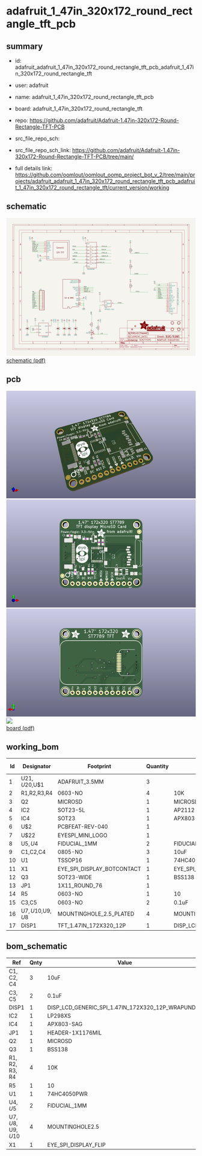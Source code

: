 # adafruit_1_47in_320x172_round_rectangle_tft_pcb
 
## summary 
* id: adafruit_adafruit_1_47in_320x172_round_rectangle_tft_pcb_adafruit_1_47in_320x172_round_rectangle_tft
* user: adafruit
* name: adafruit_1_47in_320x172_round_rectangle_tft_pcb
* board: adafruit_1_47in_320x172_round_rectangle_tft
* repo: https://github.com/adafruit/Adafruit-1.47in-320x172-Round-Rectangle-TFT-PCB



* src_file_repo_sch: 
* src_file_repo_sch_link: https://github.com/adafruit/Adafruit-1.47in-320x172-Round-Rectangle-TFT-PCB/tree/main/
* full details link: https://github.com/oomlout/oomlout_oomp_project_bot_v_2/tree/main/projects/adafruit_adafruit_1_47in_320x172_round_rectangle_tft_pcb_adafruit_1_47in_320x172_round_rectangle_tft/current_version/working  

## schematic  
![](working_schematic_600.png)  
[schematic (pdf)](working_schematic.pdf)  

## pcb  
![](working_3d_600.png) 
![](working_3d_front_600.png)  
![](working_3d_back_600.png)  
![](working_600.png)  
[board (pdf)](working.pdf)  

## working_bom
| Id | Designator | Footprint | Quantity | Designation | Supplier and ref |  | None | 
| --- | --- | --- | --- | --- | --- | --- | --- | 
| 1 | U$21,U$20,U$1 | ADAFRUIT_3.5MM | 3 |  |  |  | [''] | 
| 2 | R1,R2,R3,R4 | 0603-NO | 4 | 10K |  |  | [''] | 
| 3 | Q2 | MICROSD | 1 | MICROSD |  |  | [''] | 
| 4 | IC2 | SOT23-5L | 1 | AP2112 |  |  | [''] | 
| 5 | IC4 | SOT23 | 1 | APX803-SAG |  |  | [''] | 
| 6 | U$2 | PCBFEAT-REV-040 | 1 |  |  |  | [''] | 
| 7 | U$22 | EYESPI_MINI_LOGO | 1 |  |  |  | [''] | 
| 8 | U$5,U$4 | FIDUCIAL_1MM | 2 | FIDUCIAL_1MM |  |  | [''] | 
| 9 | C1,C2,C4 | 0805-NO | 3 | 10uF |  |  | [''] | 
| 10 | U1 | TSSOP16 | 1 | 74HC4050PWR |  |  | [''] | 
| 11 | X1 | EYE_SPI_DISPLAY_BOTCONTACT | 1 | EYE_SPI_DISPLAY_FLIP |  |  | [''] | 
| 12 | Q3 | SOT23-WIDE | 1 | BSS138 |  |  | [''] | 
| 13 | JP1 | 1X11_ROUND_76 | 1 |  |  |  | [''] | 
| 14 | R5 | 0603-NO | 1 | 10 |  |  | [''] | 
| 15 | C3,C5 | 0603-NO | 2 | 0.1uF |  |  | [''] | 
| 16 | U$7,U$10,U$9,U$8 | MOUNTINGHOLE_2.5_PLATED | 4 | MOUNTINGHOLE2.5 |  |  | [''] | 
| 17 | DISP1 | TFT_1.47IN_172X320_12P | 1 | DISP_LCD_GENERIC_SPI_1.47IN_172X320_12P_WRAPUNDER |  |  | [''] | 


## bom_schematic
| Ref | Qnty | Value | Cmp name | Footprint | Description | Vendor | DNP | 
| --- | --- | --- | --- | --- | --- | --- | --- | 
| C1, C2, C4 | 3 | 10uF | CAP_CERAMIC0805-NOOUTLINE | working:0805-NO |  |  |  | 
| C3, C5 | 2 | 0.1uF | CAP_CERAMIC0603_NO | working:0603-NO |  |  |  | 
| DISP1 | 1 | DISP_LCD_GENERIC_SPI_1.47IN_172X320_12P_WRAPUNDER | DISP_LCD_GENERIC_SPI_1.47IN_172X320_12P_WRAPUNDER | working:TFT_1.47IN_172X320_12P |  |  |  | 
| IC2 | 1 | LP298XS | LP298XS | working:SOT23-5L |  |  |  | 
| IC4 | 1 | APX803-SAG | AXP083-SAG | working:SOT23 |  |  |  | 
| JP1 | 1 | HEADER-1X1176MIL | HEADER-1X1176MIL | working:1X11_ROUND_76 |  |  |  | 
| Q2 | 1 | MICROSD | MICROSD | working:MICROSD |  |  |  | 
| Q3 | 1 | BSS138 | MOSFET-NWIDE | working:SOT23-WIDE |  |  |  | 
| R1, R2, R3, R4 | 4 | 10K | RESISTOR_0603_NOOUT | working:0603-NO |  |  |  | 
| R5 | 1 | 10 | RESISTOR_0603_NOOUT | working:0603-NO |  |  |  | 
| U1 | 1 | 74HC4050PWR | 74HC4050DTSSOP | working:TSSOP16 |  |  |  | 
| U$4, U$5 | 2 | FIDUCIAL_1MM | FIDUCIAL_1MM | working:FIDUCIAL_1MM |  |  |  | 
| U$7, U$8, U$9, U$10 | 4 | MOUNTINGHOLE2.5 | MOUNTINGHOLE2.5 | working:MOUNTINGHOLE_2.5_PLATED |  |  |  | 
| X1 | 1 | EYE_SPI_DISPLAY_FLIP | EYE_SPI_DISPLAY_FLIP | working:EYE_SPI_DISPLAY_BOTCONTACT |  |  |  | 



